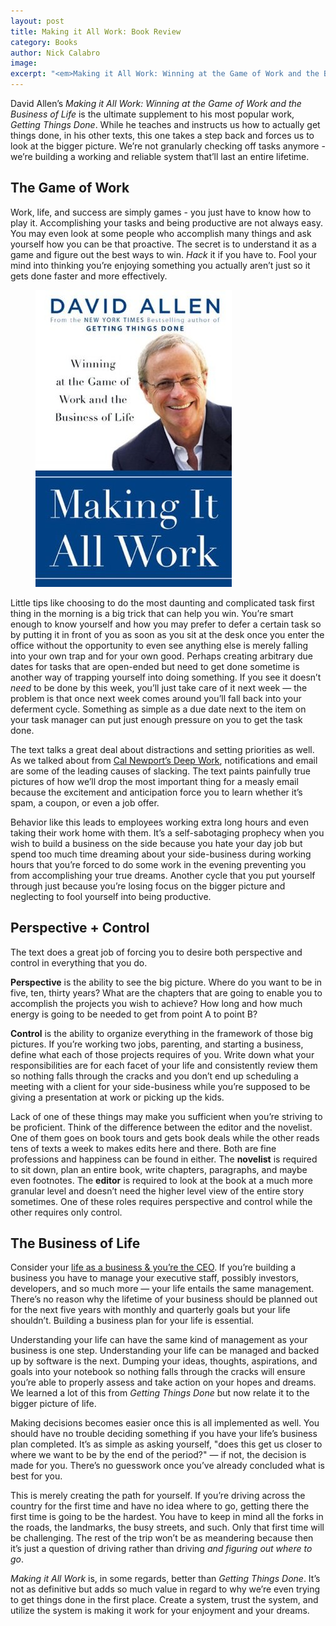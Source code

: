 ```yaml
---
layout: post
title: Making it All Work: Book Review
category: Books
author: Nick Calabro
image: 
excerpt: "<em>Making it All Work: Winning at the Game of Work and the Business of Life</em> shows you how to not only get things done but explains why we're getting things done and forces you to look at the bigger picture."
---
```


<meta name="twitter:card" content="summary" />
<meta name="twitter:site" content="@NickCalabs" />
<meta name="twitter:title" content="{{ page.title }}" />
<meta name="twitter:description" content="Nick Calabro's Blog" />

<p>David Allen’s <em>Making it All Work: Winning at the Game of Work and the Business of Life</em> is the ultimate supplement to his most popular work, <em>Getting Things Done</em>. While he teaches and instructs us how to actually get things done, in his other texts, this one takes a step back and forces us to look at the bigger picture. We’re not granularly checking off tasks anymore - we’re building a working and reliable system that’ll last an entire lifetime.</p>

<h2>The Game of Work</h2>

<p>Work, life, and success are simply games - you just have to know how to play it. Accomplishing your tasks and being productive are not always easy. You may even look at some people who accomplish many things and ask yourself how you can be that proactive. The secret is to understand it as a game and figure out the best ways to win. <em>Hack</em> it if you have to. Fool your mind into thinking you’re enjoying something you actually aren’t just so it gets done faster and more effectively. </p>

<figure><img src="img/makingit.jpg"/></figure>

<p>Little tips like choosing to do the most daunting and complicated task first thing in the morning is a big trick that can help you win. You’re smart enough to know yourself and how you may prefer to defer a certain task so by putting it in front of you as soon as you sit at the desk once you enter the office without the opportunity to even see anything else is merely falling into your own trap and for your own good. Perhaps creating arbitrary due dates for tasks that are open-ended but need to get done sometime is another way of trapping yourself into doing something. If you see it doesn’t <em>need</em> to be done by this week, you’ll just take care of it next week — the problem is that once next week comes around you’ll fall back into your deferment cycle. Something as simple as a due date next to the item on your task manager can put just enough pressure on you to get the task done. </p>

<p>The text talks a great deal about distractions and setting priorities as well. As we talked about from <a href="http://nickcalabro.com/Deep-Work-Book-Review">Cal Newport’s Deep Work</a>, notifications and email are some of the leading causes of slacking. The text paints painfully true pictures of how we’ll drop the most important thing for a measly email because the excitement and anticipation force you to learn whether it’s spam, a coupon, or even a job offer. </p>

<p>Behavior like this leads to employees working extra long hours and even taking their work home with them. It’s a self-sabotaging prophecy when you wish to build a business on the side because you hate your day job but spend too much time dreaming about your side-business during working hours that you’re forced to do some work in the evening preventing you from accomplishing your true dreams. Another cycle that you put yourself through just because you’re losing focus on the bigger picture and neglecting to fool yourself into being productive.</p>

<h2>Perspective + Control</h2>

<p>The text does a great job of forcing you to desire both perspective and control in everything that you do. </p>

<p><strong>Perspective</strong> is the ability to see the big picture. Where do you want to be in five, ten, thirty years? What are the chapters that are going to enable you to accomplish the projects you wish to achieve? How long and how much energy is going to be needed to get from point A to point B?</p>

<p><strong>Control</strong> is the ability to organize everything in the framework of those big pictures. If you’re working two jobs, parenting, and starting a business, define what each of those projects requires of you. Write down what your responsibilities are for each facet of your life and consistently review them so nothing falls through the cracks and you don’t end up scheduling a meeting with a client for your side-business while you’re supposed to be giving a presentation at work or picking up the kids. </p>

<p>Lack of one of these things may make you sufficient when you’re striving to be proficient. Think of the difference between the editor and the novelist. One of them goes on book tours and gets book deals while the other reads tens of texts a week to makes edits here and there. Both are fine professions and happiness can be found in either. The <strong>novelist</strong> is required to sit down, plan an entire book, write chapters, paragraphs, and maybe even footnotes. The <strong>editor</strong> is required to look at the book at a much more granular level and doesn’t need the higher level view of the entire story sometimes. One of these roles requires perspective and control while the other requires only control. </p>

<h2>The Business of Life</h2>

<p>Consider your <a href="https://www.instagram.com/p/BT2IOwJgUCd/?taken-by=nickcalabro">life as a business &amp; you’re the CEO</a>. If you’re building a business you have to manage your executive staff, possibly investors, developers, and so much more — your life entails the same management. There’s no reason why the lifetime of your business should be planned out for the next five years with monthly and quarterly goals but your life shouldn’t. Building a business plan for your life is essential. </p>

<p>Understanding your life can have the same kind of management as your business is one step. Understanding your life can be managed and backed up by software is the next. Dumping your ideas, thoughts, aspirations, and goals into your notebook so nothing falls through the cracks will ensure you’re able to properly assess and take action on your hopes and dreams. We learned a lot of this from <em>Getting Things Done</em> but now relate it to the bigger picture of life. </p>

<p>Making decisions becomes easier once this is all implemented as well. You should have no trouble deciding something if you have your life’s business plan completed. It’s as simple as asking yourself, &quot;does this get us closer to where we want to be by the end of the period?&quot; — if not, the decision is made for you. There’s no guesswork once you’ve already concluded what is best for you.</p>

<p>This is merely creating the path for yourself. If you’re driving across the country for the first time and have no idea where to go, getting there the first time is going to be the hardest. You have to keep in mind all the forks in the roads, the landmarks, the busy streets, and such. Only that first time will be challenging. The rest of the trip won’t be as meandering because then it’s just a question of driving rather than driving <em>and figuring out where to go</em>. </p>

<p><em>Making it All Work</em> is, in some regards, better than <em>Getting Things Done</em>. It’s not as definitive but adds so much value in regard to why we’re even trying to get things done in the first place. Create a system, trust the system, and utilize the system is making it work for your enjoyment and your dreams. </p>


